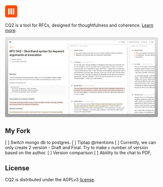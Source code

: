 <img
   src="./public/logos/cq2-favicon.svg"
   alt="CQ2 logo"
   height="40px"
   width="40px"
/>

CQ2 is a tool for RFCs, designed for thoughtfulness and coherence. [Learn more](https://cq2.co).

<img
   src="./public/meta.png"
   alt="CQ2 meta"
/>

## My Fork

[ ] Switch mongo db to postgres. 
[ ] Tiptap @mentions
[ ] Currently, we can only create 2 version - Draft and Final. Try to make `n` number of version based on the author. 
[ ] Version comparison
[ ] Abiility to the chat to PDF, 

## License

CQ2 is distributed under the AGPLv3 [license](https://github.com/anandbaburajan/cq2/blob/main/LICENSE).
